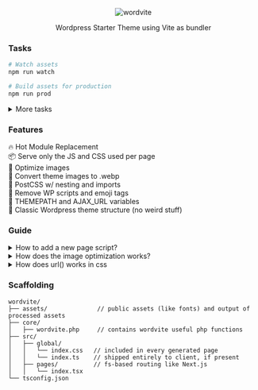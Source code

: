 
<p align="center">
  <img alt="wordvite" src="https://repository-images.githubusercontent.com/340928658/9da8d380-76d9-11eb-8074-1bbd13f2a998">

<p align="center">
Wordpress Starter Theme using Vite as bundler
</p>


###  Tasks
``` bash
# Watch assets
npm run watch

# Build assets for production
npm run prod
```
<details>
  <summary>More tasks</summary>
  
``` bash
# Watch images
npm run watch:images

# Run vite serve
npm run watch:vite

# Optimize images
npm run prod:images

# Run vite build
npm run prod:vite

# Zip theme
npm run zip


```
</details>

### Features
🔥 Hot Module Replacement<br>
📦 Serve only the JS and CSS used per page<br>
📂 Optimize images<br>
🔩 Convert theme images to .webp<br>
💄 PostCSS w/ nesting and imports<br>
📑 Remove WP scripts and emoji tags<br>
🥞 THEMEPATH and AJAX_URL variables<br>
🍬 Classic Wordpress theme structure (no weird stuff)<br>

### Guide
<details>
  <summary>How to add a new page script?</summary>
  Create a .js file in src/js and add a new line in the JS section in vite.config.js then enqueue it conditionally in functions.php using the wv_load_script(JS_NAME) function
</details>
<details>
  <summary>How does the image optimization works?</summary>
  While in watching mode, every image you put into "src/img" folder gets an optimized version in "assets/img" also a WEBP version is created, you can add it in the theme by using the wv_img PHP function
</details>
<details>
  <summary>How does url() works in css</summary>
  CSS urls points to assets folder
</details>


### Scaffolding

```
wordvite/
├── assets/              // public assets (like fonts) and output of processed assets
├── core/ 
│   ├── wordvite.php     // contains wordvite useful php functions
├── src/
│   ├── global/
│   │   └── index.css   // included in every generated page
│   │   └── index.ts    // shipped entirely to client, if present
│   ├── pages/          // fs-based routing like Next.js
│   │   └── index.tsx
└── tsconfig.json
```